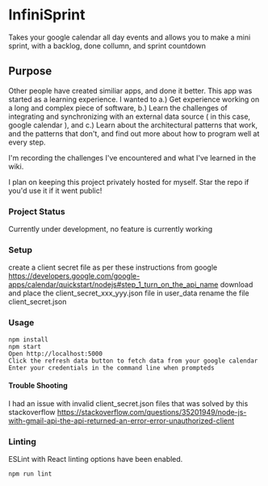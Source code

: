 # InfiniSprint

Takes your google calendar all day events and allows you to make a mini sprint, with a backlog, done collumn, and sprint countdown

## Purpose

Other people have created similiar apps, and done it better. This app was started as a learning experience. I wanted to a.) Get experience working on a long and complex piece of software, b.) Learn the challenges of integrating and synchronizing with an external data source ( in this case, google calendar ), and c.) Learn about the architectural patterns that work, and the patterns that don't, and find out more about how to program well at every step.

I'm recording the challenges I've encountered and what I've learned in the wiki. 

I plan on keeping this project privately hosted for myself. Star the repo if you'd use it if it went public!

### Project Status

Currently under development, no feature is currently working

### Setup

create a client secret file as per these instructions from google
https://developers.google.com/google-apps/calendar/quickstart/nodejs#step_1_turn_on_the_api_name
download and place the client_secret_xxx_yyy.json file in user_data
rename the file client_secret.json 


### Usage

```
npm install
npm start
Open http://localhost:5000
Click the refresh data button to fetch data from your google calendar
Enter your credentials in the command line when prompteds
```
#### Trouble Shooting

I had an issue with invalid client_secret.json files that was solved by this stackoverflow
https://stackoverflow.com/questions/35201949/node-js-with-gmail-api-the-api-returned-an-error-error-unauthorized-client

### Linting

ESLint with React linting options have been enabled.

```
npm run lint
```

